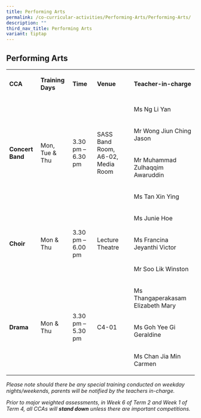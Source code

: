 ```yaml
---
title: Performing Arts
permalink: /co-curricular-activities/Performing-Arts/Performing-Arts/
description: ""
third_nav_title: Performing Arts
variant: tiptap
---
```

<h2>Performing Arts</h2>
<table style="minWidth: 125px">
<colgroup>
<col>
<col>
<col>
<col>
<col>
</colgroup>
<tbody>
<tr>
<td rowspan="1" colspan="1">
<p><strong>CCA</strong>
</p>
</td>
<td rowspan="1" colspan="1">
<p><strong>Training Days</strong>
</p>
</td>
<td rowspan="1" colspan="1">
<p><strong>Time</strong>
</p>
</td>
<td rowspan="1" colspan="1">
<p><strong>Venue</strong>
</p>
</td>
<td rowspan="1" colspan="1">
<p><strong>Teacher-in-charge</strong>
</p>
</td>
</tr>
<tr>
<td rowspan="4" colspan="1">
<p><strong>Concert Band</strong>
</p>
</td>
<td rowspan="4" colspan="1">
<p>Mon, Tue &amp; Thu</p>
</td>
<td rowspan="4" colspan="1">
<p>3.30 pm – 6.30 pm</p>
</td>
<td rowspan="4" colspan="1">
<p>SASS Band Room, A6-02, Media Room</p>
</td>
<td rowspan="1" colspan="1">
<p>Ms Ng Li Yan</p>
</td>
</tr>
<tr>
<td rowspan="1" colspan="1">
<p>Mr Wong Jiun Ching Jason</p>
</td>
</tr>
<tr>
<td rowspan="1" colspan="1">
<p>Mr Muhammad Zulhaqqim Awaruddin</p>
</td>
</tr>
<tr>
<td rowspan="1" colspan="1">
<p>Ms Tan Xin Ying</p>
</td>
</tr>
<tr>
<td rowspan="3" colspan="1">
<p><strong>Choir</strong>
</p>
</td>
<td rowspan="3" colspan="1">
<p>Mon &amp; Thu</p>
</td>
<td rowspan="3" colspan="1">
<p>3.30 pm – 6.00 pm</p>
</td>
<td rowspan="3" colspan="1">
<p>Lecture Theatre</p>
</td>
<td rowspan="1" colspan="1">
<p>Ms Junie Hoe</p>
</td>
</tr>
<tr>
<td rowspan="1" colspan="1">
<p>Ms Francina Jeyanthi Victor</p>
</td>
</tr>
<tr>
<td rowspan="1" colspan="1">
<p>Mr Soo Lik Winston</p>
</td>
</tr>
<tr>
<td rowspan="3" colspan="1">
<p><strong>Drama</strong>
</p>
</td>
<td rowspan="3" colspan="1">
<p>Mon &amp; Thu</p>
</td>
<td rowspan="3" colspan="1">
<p>3.30 pm – 5.30 pm</p>
</td>
<td rowspan="3" colspan="1">
<p>C4-01</p>
</td>
<td rowspan="1" colspan="1">
<p>Ms Thangaperakasam Elizabeth Mary</p>
</td>
</tr>
<tr>
<td rowspan="1" colspan="1">
<p>Ms Goh Yee Gi Geraldine</p>
</td>
</tr>
<tr>
<td rowspan="1" colspan="1">
<p>Ms Chan Jia Min Carmen</p>
</td>
</tr>
</tbody>
</table>
<p><em>Please note should there be any special training conducted on weekday nights/weekends, parents will be notified by the teachers in-charge.</em>
</p>
<p><em>Prior to major weighted assessments, in Week 6 of Term 2 and Week 1 of Term 4, all CCAs will&nbsp;</em><strong><em>stand down</em></strong><em>&nbsp;unless there are important competitions.</em>
</p>